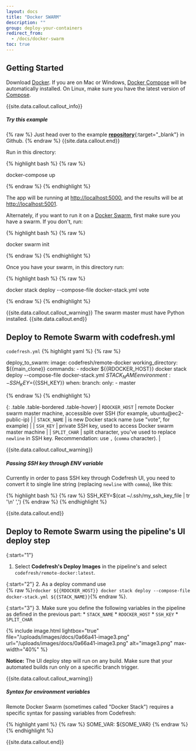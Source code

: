 ```yaml
---
layout: docs
title: "Docker SWARM"
description: ""
group: deploy-your-containers
redirect_from:
  - /docs/docker-swarm
toc: true
---
```


## Getting Started

Download [Docker](https://www.docker.com/products/overview). If you are on Mac or Windows, [Docker Compose](https://docs.docker.com/compose) will be automatically installed. On Linux, make sure you have the latest version of [Compose](https://docs.docker.com/compose/install/).

{{site.data.callout.callout_info}}
##### Try this example

{% raw %}
Just head over to the example [__repository__](https://github.com/codefreshdemo/example-voting-app){:target="_blank"} in Github.
{% endraw %}
{{site.data.callout.end}}


Run in this directory:

{% highlight bash %}
{% raw %}

docker-compose up

{% endraw %}
{% endhighlight %}

The app will be running at [http://localhost:5000](http://localhost:5000), and the results will be at [http://localhost:5001](http://localhost:5001).

Alternately, if you want to run it on a [Docker Swarm](https://docs.docker.com/engine/swarm/), first make sure you have a swarm. If you don't, run:

{% highlight bash %}
{% raw %}

docker swarm init

{% endraw %}
{% endhighlight %}

Once you have your swarm, in this directory run:

{% highlight bash %}
{% raw %}

docker stack deploy --compose-file docker-stack.yml vote

{% endraw %}
{% endhighlight %}

{{site.data.callout.callout_warning}}
The swarm master must have Python installed.
{{site.data.callout.end}}

## Deploy to Remote Swarm with codefresh.yml

  `codefresh.yml`
{% highlight yaml %}
{% raw %}

deploy_to_swarm:
    image: codefresh/remote-docker
    working_directory: ${{main_clone}}
    commands:
      - rdocker ${{RDOCKER_HOST}} docker stack deploy --compose-file docker-stack.yml ${{STACK_NAME}}
    environment:
      - SSH_KEY=${{SSH_KEY}}
    when:
      branch:
        only:
          - master

{% endraw %}
{% endhighlight %}

{: .table .table-bordered .table-hover}
| `RDOCKER_HOST`       | remote Docker swarm master machine, accessible over SSH (for example, ubuntu@ec2-public-ip)                    |
| `STACK_NAME`         | is new Docker stack name (use \"vote\", for example)                                                           |
| `SSH_KEY`            | private SSH key, used to access Docker swarm master machine                                                    |
| `SPLIT_CHAR`         | split character, you've used to replace `newline` in SSH key. Recommendation: use `,` (`comma` character).     |


{{site.data.callout.callout_warning}}
##### Passing SSH key through ENV variable

Currently in order to pass SSH key through Codefresh UI, you need to convert it to single line string (replacing `newline` with `comma`), like this:

{% highlight bash %}
{% raw %}
SSH_KEY=$(cat ~/.ssh/my_ssh_key_file | tr '\n' ',')
{% endraw %}
{% endhighlight %}

{{site.data.callout.end}}

## Deploy to Remote Swarm using the pipeline's UI deploy step

{:start="1"}
1. Select **Codefresh's Deploy Images** in the pipeline's and select `codefresh/remote-docker:latest`.

{:start="2"}
2. As a deploy command use <br>
   {% raw %}`rdocker ${{RDOCKER_HOST}} docker stack deploy --compose-file docker-stack.yml ${{STACK_NAME}}`{% endraw %}.

{:start="3"}
3.  Make sure you define the following variables in the pipeline as defined in the previous part:
     * `STACK_NAME`
     * `RDOCKER_HOST` 
     * `SSH_KEY`
     * `SPLIT_CHAR`

{% include 
image.html 
lightbox="true" 
file="/uploads/images/docs/0a66a41-image3.png" 
url="/uploads/images/docs/0a66a41-image3.png"
alt="image3.png" 
max-width="40%"
%}
     

**Notice:** The UI deploy step will run on any build. Make sure that your automated builds run only on a specific branch trigger.

{{site.data.callout.callout_warning}}
##### Syntax for environment variables

Remote Docker Swarm (sometimes called \"Docker Stack\") requires a specific syntax for passing variables from Codefresh:

{% highlight yaml %}
{% raw %}
SOME_VAR: ${SOME_VAR}
{% endraw %}
{% endhighlight %}

{{site.data.callout.end}}
